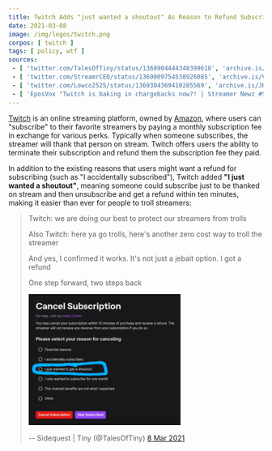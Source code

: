 ```yaml
---
title: Twitch Adds "just wanted a shoutout" As Reason to Refund Subscription
date: 2021-03-08
image: /img/logos/twitch.png
corpos: [ twitch ]
tags: [ policy, wtf ]
sources:
 - [ 'twitter.com/TalesOfTiny/status/1368904444348399618', 'archive.is/HCyKo' ]
 - [ 'twitter.com/StreamrCEO/status/1369009754538926085', 'archive.is/VtSXL' ]
 - [ 'twitter.com/Lowco2525/status/1369304369410285569', 'archive.is/JHSLM' ]
 - [ 'EposVox "Twitch is baking in chargebacks now?! | Streamer Newz #Shorts" on Odysee (8 Mar 2021)', 'odysee.com/@EposVox:6/twitch-is-baking-in-chargebacks-now-!:8' ]
---
```


[Twitch](/twitch/) is an online streaming platform, owned by
[Amazon](/amazon/), where users can "subscribe" to their favorite streamers by
paying a monthly subscription fee in exchange for various perks. Typically when
someone subscribes, the streamer will thank that person on stream. Twitch
offers users the ability to terminate their subscription and refund them the
subscription fee they paid.

In addition to the existing reasons that users might want a refund for
subscribing (such as "I accidentally subscribed"), Twitch added **"I just
wanted a shoutout"**, meaning someone could subscribe just to be thanked on
stream and then unsubscribe and get a refund within ten minutes, making it
easier than ever for people to troll streamers:

> Twitch: we are doing our best to protect our streamers from trolls
>
> Also Twitch: here ya go trolls, here's another zero cost way to troll the
> streamer
>
> And yes, I confirmed it works. It's not just a jebait option.  I got a refund
>
> One step forward, two steps back
>
> [<img src="screenshot.jpg" width="300" height="auto">](screenshot.jpg)
>
> -- Sidequest | Tiny (@TalesOfTiny) [8 Mar 2021](https://archive.is/HCyKo)
